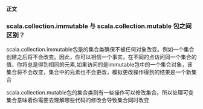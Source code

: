 **正文**

### scala.collection.immutable 与  scala.collection.mutable 包之间区别？

scala.collection.immutable包是的集合类确保不被任何对象改变。例如一个集合创建之后将不会改变。因此，你可以相信一个事实，在不同的点访问同一个集合的值，你将总是得到相同的元素,如果访问的是immutable包中的一个集合对象，该集合将不会改变，集合中的元素也不会更改，模拟更改操作得到的结果是一个新集合

scala.collection.mutable包的集合类则有一些操作可以修改集合。所以处理可变集合意味着你需要去理解哪些代码的修改会导致集合同时改变


### 